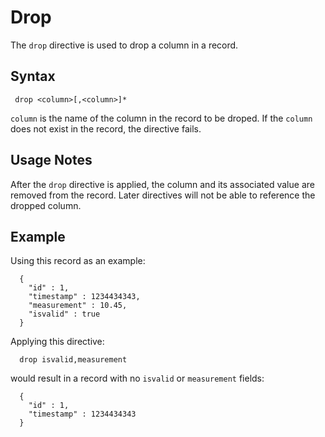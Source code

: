 # Drop

The `drop` directive is used to drop a column in a record.

## Syntax

```
 drop <column>[,<column>]*
```

`column` is the name of the column in the record to be droped. If the `column`
does not exist in the record, the directive fails.

## Usage Notes

After the `drop` directive is applied, the column and its associated value are removed from
the record. Later directives will not be able to reference the dropped column.

## Example

Using this record as an example:

```
  {
    "id" : 1,
    "timestamp" : 1234434343,
    "measurement" : 10.45,
    "isvalid" : true
  }
```

Applying this directive:

```
  drop isvalid,measurement
```

would result in a record with no `isvalid` or `measurement` fields:

```
  {
    "id" : 1,
    "timestamp" : 1234434343
  }
```
